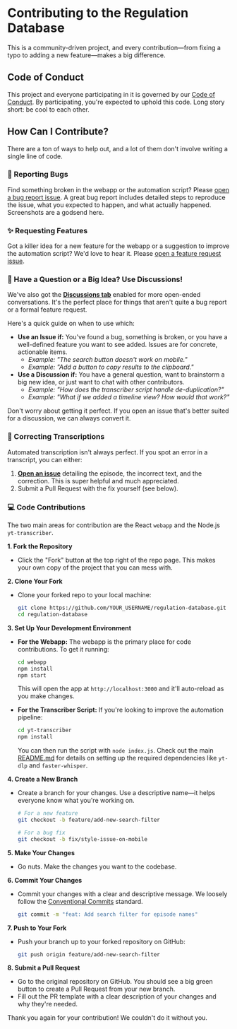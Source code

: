 # Contributing to the Regulation Database

This is a community-driven project, and every contribution—from fixing a typo to adding a new feature—makes a big difference.

## Code of Conduct

This project and everyone participating in it is governed by our [Code of Conduct](CODE_OF_CONDUCT.md). By participating, you're expected to uphold this code. Long story short: be cool to each other.

## How Can I Contribute?

There are a ton of ways to help out, and a lot of them don't involve writing a single line of code.

### 🐛 Reporting Bugs

Find something broken in the webapp or the automation script? Please [open a bug report issue](https://github.com/SamOhrenberg/regulation-database/issues/new?assignees=&labels=bug&template=bug_report.md&title=%5BBUG%5D%3A+). A great bug report includes detailed steps to reproduce the issue, what you expected to happen, and what actually happened. Screenshots are a godsend here.

### ✨ Requesting Features

Got a killer idea for a new feature for the webapp or a suggestion to improve the automation script? We'd love to hear it. Please [open a feature request issue](https://github.com/SamOhrenberg/regulation-database/issues/new?assignees=&labels=enhancement&template=feature_request.md&title=%5BFEATURE%5D%3A+).

### 💬 Have a Question or a Big Idea? Use Discussions!

We've also got the **[Discussions tab](https://github.com/SamOhrenberg/regulation-database/discussions)** enabled for more open-ended conversations. It's the perfect place for things that aren't quite a bug report or a formal feature request.

Here's a quick guide on when to use which:

-   **Use an Issue if:** You've found a bug, something is broken, or you have a well-defined feature you want to see added. Issues are for concrete, actionable items.
    -   *Example: "The search button doesn't work on mobile."*
    -   *Example: "Add a button to copy results to the clipboard."*
-   **Use a Discussion if:** You have a general question, want to brainstorm a big new idea, or just want to chat with other contributors.
    -   *Example: "How does the transcriber script handle de-duplication?"*
    -   *Example: "What if we added a timeline view? How would that work?"*

Don't worry about getting it perfect. If you open an issue that's better suited for a discussion, we can always convert it.

### 📝 Correcting Transcriptions

Automated transcription isn't always perfect. If you spot an error in a transcript, you can either:

1.  **[Open an issue](https://github.com/SamOhrenberg/regulation-database/issues/new?assignees=&labels=transcription&template=transcription_error.md)** detailing the episode, the incorrect text, and the correction. This is super helpful and much appreciated.
2.  Submit a Pull Request with the fix yourself (see below).

### 💻 Code Contributions

The two main areas for contribution are the React `webapp` and the Node.js `yt-transcriber`.

**1. Fork the Repository**
   - Click the "Fork" button at the top right of the repo page. This makes your own copy of the project that you can mess with.

**2. Clone Your Fork**
   - Clone your forked repo to your local machine:
     ```sh
     git clone https://github.com/YOUR_USERNAME/regulation-database.git
     cd regulation-database
     ```

**3. Set Up Your Development Environment**
   - **For the Webapp:** The webapp is the primary place for code contributions. To get it running:
     ```sh
     cd webapp
     npm install
     npm start
     ```
     This will open the app at `http://localhost:3000` and it'll auto-reload as you make changes.

   - **For the Transcriber Script:** If you're looking to improve the automation pipeline:
     ```sh
     cd yt-transcriber
     npm install
     ```
     You can then run the script with `node index.js`. Check out the main [README.md](../readme.md#%EF%B8%8F-the-automation-pipeline) for details on setting up the required dependencies like `yt-dlp` and `faster-whisper`.

**4. Create a New Branch**
   - Create a branch for your changes. Use a descriptive name—it helps everyone know what you're working on.
     ```sh
     # For a new feature
     git checkout -b feature/add-new-search-filter

     # For a bug fix
     git checkout -b fix/style-issue-on-mobile
     ```

**5. Make Your Changes**
   - Go nuts. Make the changes you want to the codebase.

**6. Commit Your Changes**
   - Commit your changes with a clear and descriptive message. We loosely follow the [Conventional Commits](https://www.conventionalcommits.org/en/v1.0.0/) standard.
     ```sh
     git commit -m "feat: Add search filter for episode names"
     ```

**7. Push to Your Fork**
   - Push your branch up to your forked repository on GitHub:
     ```sh
     git push origin feature/add-new-search-filter
     ```

**8. Submit a Pull Request**
   - Go to the original repository on GitHub. You should see a big green button to create a Pull Request from your new branch.
   - Fill out the PR template with a clear description of your changes and why they're needed.

Thank you again for your contribution! We couldn't do it without you.
